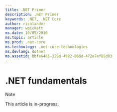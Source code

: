 ```yaml
---
title: .NET Primer
description: .NET Primer
keywords: .NET, .NET Core
author: richlander
manager: wpickett
ms.date: 10/05/2016
ms.topic: article
ms.prod: .net-core
ms.technology: .net-core-technologies
ms.devlang: dotnet
ms.assetid: bbfe6465-329d-4982-869d-472e7ef85d93
---
```


# .NET fundamentals

> [!NOTE]
This article is in-progress.
